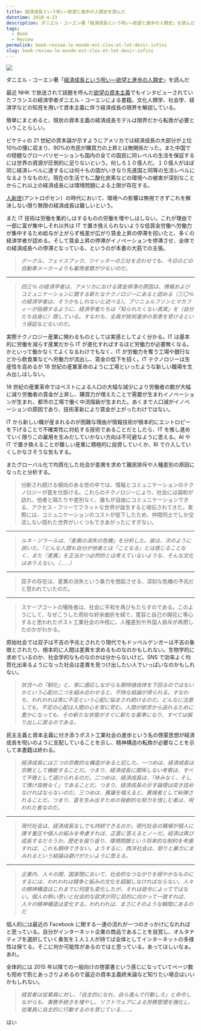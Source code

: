 ```yaml
---
title: 経済成長という呪い―欲望と進歩の人類史を読んだ
datetime: 2018-4-23
description: ダニエル・コーエン著「経済成長という呪い―欲望と進歩の人類史」を読んだ
tags:
  - Book 
  - Review
permalink: book-review-le-monde-est-clos-et-let-desir-infini
slug: book-review-le-monde-est-clos-et-let-desir-infini
---
```


<img src="https://i.imgur.com/5Sx2aEv.jpg">

ダニエル・コーエン著「[経済成長という呪い―欲望と進歩の人類史](http://amzn.asia/brEF6ti)」を読んだ

最近 NHK で放送されて話題を呼んだ[欲望の資本主義](https://www.youtube.com/watch?v=5p_Lm5M_wdA)でもインタビューされていたフランスの経済学者ダニエル・コーエンによる書籍。文化人類学、社会学、経済学などの知見を用いて資本主義に伴う経済成長の限界を解説している。

簡単にまとめると、現状の資本主義の経済成長モデルは限界だから転換が必要ということらしい。

ピケティの 21 世紀の資本論が示すようにアメリカでは経済成長の大部分が上位 10％の懐に収まり、90%の市民が購買力の上昇とは無関係だった。また中国での穏健なグローバリゼーションも国内の全ての国民に同レベルの生活を保証するには世界の資源が圧倒的に足りないという。何しろ１０億人だ。１０億人がほぼ同じ経済レベルに達するには何十もの国がいきなり先進国と同等の生活レベルになるようなものだ。現在の生活でも二酸化炭素などの環境への被害が深刻なことからこれ以上の経済成長には環境問題による上限が存在する。

[人新世](https://www.weblio.jp/content/%E3%82%A2%E3%83%B3%E3%83%88%E3%83%AD%E3%83%9D%E3%82%BB%E3%83%B3)(アントロポセン）の時代において、環境への影響は無視できずこれを解決しない限り無限の経済成長は難しいという。

また IT 技術は労働を集約しはするものの労働を増やしはしない。これが理由で一部に富が集中しそれ以外は IT で置き換えられないような低賃金労働へ労働力が集中するため給与が上がらず格差が広がり賃金上昇の停滞を招いたと、多くの経済学者が認める。そして賃金上昇の停滞がイノベーションを停滞させ、全体での経済成長への停滞となっている、というのが本書の大筋での主張。

> _グーグル、フェイスブック、ツイッターの三社を合わせても、今日のどの自動車メーカーよりも雇用者数が少ないのだ。_

---

> _四三％ の経済学者は、アメリカにおける賃金停滞の原因は、情報およびコミュニケーションに関する新たなテクノロジーにあると認める（三〇％ の経済学者は、そうかもしれないと述べる）。ブリニョルフソンとマカフィーが指摘するように、経済学者たちは「知られたくない真実」を（自分たち自身に）隠している。すなわち、全員が技術進歩の恩恵を受けるという保証などないのだ。_

実際テクノロジー産業に関わるものとしては実感としてよく分かる。IT は基本的に労働を減らす産業だから IT が進化すればするほど労働力が必要無くなる。かといって働かなくてよくなるわけでもなく、IT が労働力を奪う工場や銀行などから飲食業などへ労働力が流出し、賃金の低下を招く。IT テクノロジーは生産性を高めるが 18 世紀の産業革命のように工場といったような新しい職場を生み出しはしない。

18 世紀の産業革命ではペストによる人口の大幅な減少により労働者の数が大幅に減り労働者の賃金が上昇し、購買力が増えたことで需要が生まれイノベーションが生まれ、都市の工場で働く中流階級が生まれた。あくまで人口減がイノベーションの原因であり、技術革新により賃金が上がったわけではない。

IT から新しい職が産まれるのが困難な理由が情報技術が根本的にエントロピーを下げることで不確実性に対処する技術であることだとしたら、IT を推し進めていく限りこの雇用を生みだしていかない方向は不可避なように思える。AI や IT で置き換えることが難しい産業に積極的に投資していくか、BI で介入していくしかなさそうな気もする。

またグローバル化で均質化した社会が差異を求めて難民排斥や人種差別の原因になったと分析する。

> 分断され続ける傾向のある世の中では、情報とコミュニケーションのテクノロジーが罠を仕掛ける。これらのテクノロジーにより、社会には調和が訪れ、他者と隔たりや差別なく、誰もが自由にコミュニケーションできる、アクセス・フリーでフラットな世界が誕生すると喧伝されてきた。実際には、コミュニケーションのコストが低下したため、仲間同士でしか交流しない隠れた世界がいくつもできあがったにすぎない。

---

> _ルネ・ジラールは、「差異の消失の危機」を分析した。彼は、次のように説いた。「どんな人間も自分が他者とは『ことなる』とは感じることなく、また『差異』を正当かつ必然的とは考えていないような、そんな文化はありえない。（……）_

---

> 双子の存在は、差異の消失という暴力を想起させる、深刻な危機の予兆だと思われていたのだ。

---

> スケープゴートの犠牲者は、社会に平和を再びもたらすのである。このようにして、なぜこうした奇妙な紆余曲折を経て、寛容と自己の開花に専心すると思われたポスト工業社会の中核に、人種差別や外国人排斥が再燃したのかがわかる。

原始社会では双子は不吉の予兆とされたり現代でもドッペルゲンガーは不吉の象徴とされたり、根本的に人間は差異を求めるものなのかもしれない。生物学的に求めているのか、社会学的なものなのかは分からないけど。SNS で効率よく均質化出来るようになった社会は差異を見つけ出したい人でいっぱいなのかもしれない。

> _状況への「馴化」と、常に適応しながらも期待値自体を下回るのではないかという心配の二つを組み合わせると、不快な結論が得られる。すなわち、われわれは常に不足という心配に悩まされ続けるのだ。どんなに注意しても、不足の心配は人間の心を常に苛む。人間が欲求から逃れるために豊かになっても、その新たな状態がすぐに新たな基準になり、すべては振り出しに戻るのである。_

民主主義と資本主義に付き添うポスト工業社会の進歩という名の啓蒙思想が経済成長を呪いのように支配していることを示し、精神構造の転換が必要なことを示して本書籍は終わる。

> _経済成長には三つの宗教的な構造があると記した。一つめは、経済成長は宗教として機能することだ。つまり、経済成長に関係しない考察は、すべて不敬として退けられるのだ。二つめは、経済成長は、「休みなく、そして情け容赦なく」であることだ。つまり、経済成長の示す論理は突き詰めなければならないのだ。三つめは、異議を唱えると、異端者として糾弾されることだ。つまり、富を生み出すための独創的な努力を惜しむ者は、呪われた者なのだ。_

---

> _現代社会は、経済成長なしでも持続できるのか。現代社会の職場が個人に課す重圧や個人の妬みを考慮すれば、正直に答えるとノーだ。経済は再び成長するだろうか。歴史を振り返り、環境問題という将来的な制約を考慮すれば、これも期待できない。ようするに、西洋社会は、怒りと暴力にまみれるという結論は避けがたいように思える。_

---

> _企業内、人々の間、国家間において、社会的なつながりを穏やかなものにするには、われわれは競争と妬みの文化を超越しなければならない。人々の精神構造はこれまでに何度も変化したが、それは政令によってではない。個人の熱い思いと社会的な欲求が同じ目的に向かって一致すれば、人々の精神構造は変化する。われわれは、まさにそのような瞬間にあるのだ_

個人的には最近の Facebook に関する一連の流れが一つのきっかけになれればと思っている。自分がインターネット企業の商品であることを自覚し、オルタナティブを選択していく勇気を１人１人が持てば全体としてインターネットの多様性は保てる。そこに何か可能性があるのではと思っている。あってほしいなぁ。あれ。

全体的には 2015 年以降での一般向けの啓蒙書という感じになっていてページ数も短めで割とあっさりよめるので最近の資本主義終末論など知りたい場合はいいかもしれない。

> _経営者は従業員に対し、「自主的になれ、自ら進んで行動しろ」と命令しながらも、事務手続きを増やし、ソフトウェアによる労務管理を強化し、従業員に自主的に行動するのを禁じている……。_

はい
